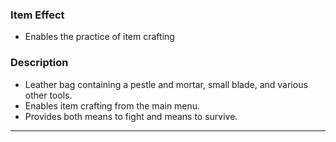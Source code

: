 ### Item Effect
- Enables the practice of item crafting
### Description
- Leather bag containing a pestle and mortar, small blade, and various other tools.
- Enables item crafting from the main menu.
- Provides both means to fight and means to survive.
___